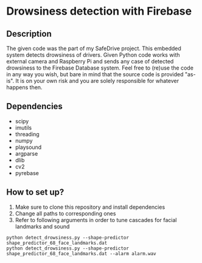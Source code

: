 # Drowsiness detection with Firebase

## Description
The given code was the part of my SafeDrive project. This embedded system detects drowsiness of drivers. 
Given Python code works with external camera and Raspberry Pi and sends any case of detected drowsiness to the Firebase Database system. 
Feel free to (re)use the code in any way you wish, but bare in mind that the source code is provided "as-is". It is on your own risk and you are solely responsible for whatever happens then.

## Dependencies

- scipy
- imutils
- threading
- numpy
- playsound
- argparse
- dlib
- cv2
- pyrebase

## How to set up? 

1. Make sure to clone this repository and install dependencies
2. Change all paths to corresponding ones
3. Refer to following arguments in order to tune cascades for facial landmarks and sound
```
python detect_drowsiness.py --shape-predictor shape_predictor_68_face_landmarks.dat
python detect_drowsiness.py --shape-predictor shape_predictor_68_face_landmarks.dat --alarm alarm.wav
```


